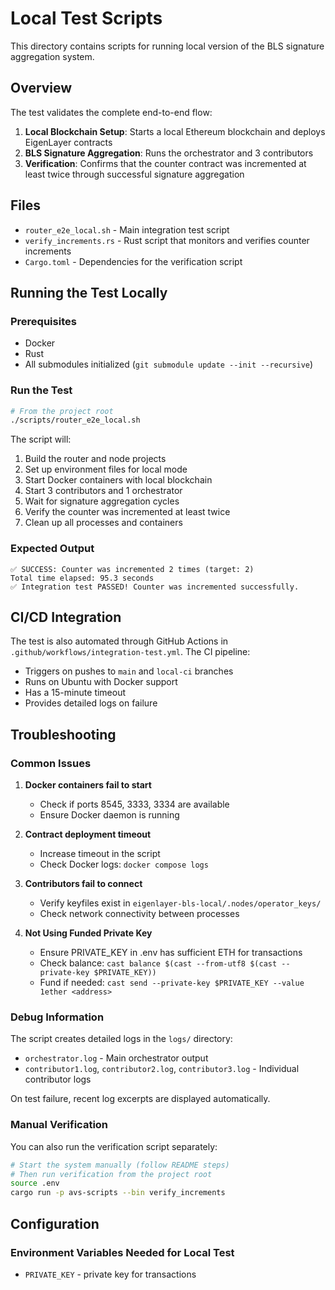 # Local Test Scripts

This directory contains scripts for running local version of the BLS signature aggregation system.

## Overview

The test validates the complete end-to-end flow:

1. **Local Blockchain Setup**: Starts a local Ethereum blockchain and deploys EigenLayer contracts
2. **BLS Signature Aggregation**: Runs the orchestrator and 3 contributors 
3. **Verification**: Confirms that the counter contract was incremented at least twice through successful signature aggregation

## Files

- `router_e2e_local.sh` - Main integration test script
- `verify_increments.rs` - Rust script that monitors and verifies counter increments  
- `Cargo.toml` - Dependencies for the verification script

## Running the Test Locally

### Prerequisites

- Docker
- Rust
- All submodules initialized (`git submodule update --init --recursive`)

### Run the Test

```bash
# From the project root
./scripts/router_e2e_local.sh
```

The script will:
1. Build the router and node projects
2. Set up environment files for local mode
3. Start Docker containers with local blockchain
4. Start 3 contributors and 1 orchestrator
5. Wait for signature aggregation cycles
6. Verify the counter was incremented at least twice
7. Clean up all processes and containers

### Expected Output

```
✅ SUCCESS: Counter was incremented 2 times (target: 2)
Total time elapsed: 95.3 seconds
✅ Integration test PASSED! Counter was incremented successfully.
```

## CI/CD Integration

The test is also automated through GitHub Actions in `.github/workflows/integration-test.yml`. The CI pipeline:

- Triggers on pushes to `main` and `local-ci` branches
- Runs on Ubuntu with Docker support
- Has a 15-minute timeout
- Provides detailed logs on failure


## Troubleshooting

### Common Issues

1. **Docker containers fail to start**
   - Check if ports 8545, 3333, 3334 are available
   - Ensure Docker daemon is running

2. **Contract deployment timeout**
   - Increase timeout in the script
   - Check Docker logs: `docker compose logs`

3. **Contributors fail to connect**
   - Verify keyfiles exist in `eigenlayer-bls-local/.nodes/operator_keys/`
   - Check network connectivity between processes
4. **Not Using Funded Private Key**
   - Ensure PRIVATE_KEY in .env has sufficient ETH for transactions
   - Check balance: `cast balance $(cast --from-utf8 $(cast --private-key $PRIVATE_KEY))`
   - Fund if needed: `cast send --private-key $PRIVATE_KEY --value 1ether <address>`

### Debug Information

The script creates detailed logs in the `logs/` directory:
- `orchestrator.log` - Main orchestrator output
- `contributor1.log`, `contributor2.log`, `contributor3.log` - Individual contributor logs

On test failure, recent log excerpts are displayed automatically.

### Manual Verification

You can also run the verification script separately:

```bash
# Start the system manually (follow README steps)
# Then run verification from the project root
source .env
cargo run -p avs-scripts --bin verify_increments
```

## Configuration

### Environment Variables Needed for Local Test

- `PRIVATE_KEY` - private key for transactions
